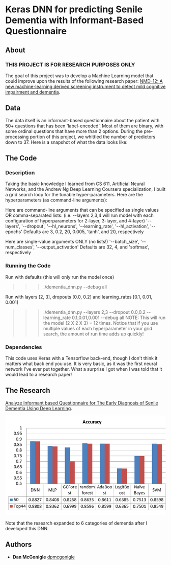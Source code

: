 # Keras DNN for predicting Senile Dementia with Informant-Based Questionnaire

## About

### THIS PROJECT IS FOR RESEARCH PURPOSES ONLY

The goal of this project was to develop a Machine Learning model that could improve upon the results of the following research paper: [NMD-12: A new machine-learning derived screening instrument to detect mild cognitive impairment and dementia](./src/nmd-12_orig-paper.pdf).

## Data

The data itself is an informant-based questionnaire about the patient with 50+ questions that has been 'label-encoded'.  Most of them are binary, with some ordinal questions that have more than 2 options.  During the pre-processing portion of this project, we whittled the number of predictors down to 37.  Here is a snapshot of what the data looks like:

## The Code

### Description

Taking the basic knowledge I learned from CS 611, Artificial Neural Networks, and the Andrew Ng Deep Learning Coursera specialization, I built a grid search loop for the tunable hyper-parameters.  Here are the hyperparameters (as command-line arguments):

Here are command-line arguments that can be specified as single values OR comma-separated lists:
(i.e. --layers 2,3,4 will run model with each configuration of hyperparameters for 2-layer, 3-layer, and 4-layer)
'--layers', '--dropout', '--hl_neurons', '--learning_rate', '--hl_activation', '--epochs'
Defaults are 3, 0.2, 20, 0.005, 'tanh', and 20, respectively

Here are single-value arguments ONLY (no lists!)
'--batch_size', '--num_classes', '--output_activation'
Defaults are 32, 4, and 'softmax', respectively

### Running the Code

Run with defaults (this will only run the model once)
>>> ./dementia_dnn.py --debug all

Run with layers [2, 3],  dropouts [0.0, 0.2] and learning_rates [0.1, 0.01, 0.001]
>>> ./dementia_dnn.py --layers 2,3 --dropout 0.0,0.2 --learning_rate 0.1,0.01,0.001 --debug all
NOTE: This will run the model (2 X 2 X 3) = 12 times.  Notice that if you use multiple values of each hyperparameter in your grid search, the amount of run time adds up quickly!

### Dependencies

This code uses Keras with a Tensorflow back-end, though I don't think it matters what back end you use.  It is very basic, as it was the first neural network I've ever put together.  What a surprise I got when I was told that it would lead to a research paper!

## The Research

[Analyze Informant based Questionnaire for The Early Diagnosis of Senile Dementia Using Deep Learning](./src/DNN_SenileDementia_li.pdf).

![Accuracy of DNN vs. other ML models](./src/accuracy.png)

Note that the research expanded to 6 categories of dementia after I developed this DNN.

## Authors

* **Dan McGonigle** [dpmcgonigle](https://github.com/dpmcgonigle)
